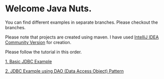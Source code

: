 # Welcome Java Nuts.
You can find different examples in separate branches. Please checkout the branches.

Please note that projects are created using maven. I have used [IntelliJ IDEA Community Version](https://www.jetbrains.com/idea/download) for creation.

Please follow the tutorial in this order.

[1. Basic JDBC Example](https://github.com/DevangJayswal/devang-java-teaching-assistance/tree/jdbc-demo "jdbc-demo")

[2. JDBC Example using DAO (Data Access Object) Pattern](https://github.com/DevangJayswal/devang-java-teaching-assistance/tree/jdbc-dao-example "jdbc-dao-example")
